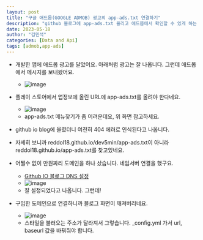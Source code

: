 ```yaml
---
layout: post
title: "구글 애드몹(GOOGLE ADMOB) 광고의 app-ads.txt 연결하기"
description: "github 블로그에 app-ads.txt 올리고 애드몹에서 확인할 수 있게 하는 방법을 설명합니다."
date: 2023-05-18
author: "김민석"
categories: [Data and Api]
tags: [admob,app-ads]
---
```

- 개발한 앱에 애드몹 광고를 달았어요. 아래처럼 광고는 잘 나옵니다. 그런데 애드몹에서 메시지를 보내왔어요.
  - ![image](https://github.com/reddol18/dev5min/assets/15623847/06f1d9eb-1400-4255-8297-2b59f62348b3)
- 플레이 스토어에서 앱정보에 올린 URL에 app-ads.txt를 올려야 한다네요.
  - ![image](https://github.com/reddol18/dev5min/assets/15623847/d5ac4c06-4cc8-44ab-b9ed-3dd696835ea0)
  - app-ads.txt 메뉴찾기가 좀 어려운데요, 위 화면 참고하세요.
- github io blog에 올렸더니 여전히 404 에러로 인식된다고 나옵니다.
- 자세히 보니까 reddol18.github.io/dev5min/app-ads.txt이 아니라 reddol18.github.io/app-ads.txt를 찾고있네요.

- 어쩔수 없이 만원짜리 도메인을 하나 샀습니다. 네임서버 연결을 했구요.
  - [Github IO 블로그 DNS 설정](https://kyungyeon.dev/posts/24)
  - ![image](https://github.com/reddol18/dev5min/assets/15623847/1f3a0511-2e16-4f55-b8d5-f53ec4739b25)
  - 잘 설정되었다고 나옵니다. 그런데!
- 구입한 도메인으로 연결하니까 블로그 화면이 깨져버리네요.
  - ![image](https://github.com/reddol18/dev5min/assets/15623847/17f237b0-8e3d-4fbb-82d7-db3948590181)
  - 스타일을 불러오는 주소가 달라져서 그렇습니다. _config.yml 가서 url, baseurl 값을 바꿔줘야 합니다.
